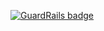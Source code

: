 
[![GuardRails badge](https://badges.production.guardrails.io/moul/updep.svg)](https://www.guardrails.io)
